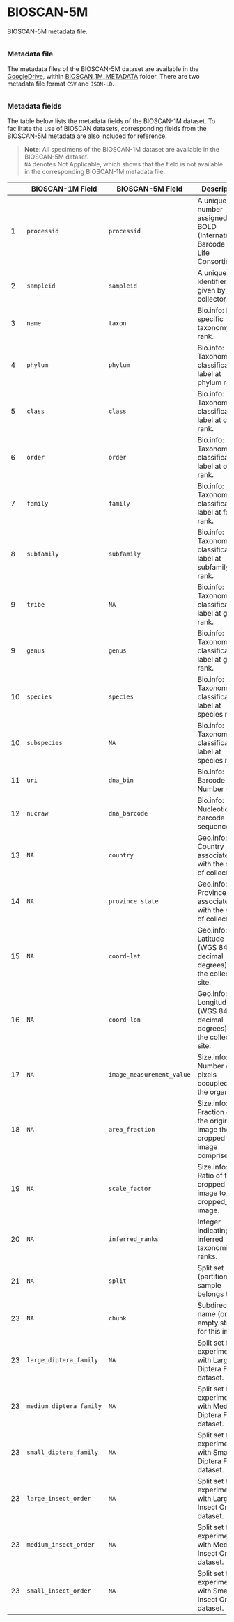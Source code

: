 # BIOSCAN-5M

BIOSCAN-5M metadata file.

###### <h3> Metadata file
The metadata files of the BIOSCAN-5M dataset are available in the [GoogleDrive](https://drive.google.com/drive/u/1/folders/1kD9cXuQ1FdL30etp7sjy_Gs_NAAJ3EXI),
within [BIOSCAN_1M_METADATA](https://drive.google.com/drive/u/1/folders/14-j4B2eeWNokjdHiVT2sEMwLWojzcvXf) folder.
There are two metadata file format `CSV` and  `JSON-LD`.


###### <h3> Metadata fields
The table below lists the metadata fields of the BIOSCAN-1M dataset. To facilitate the use of BIOSCAN datasets, corresponding fields from the BIOSCAN-5M metadata are also included for reference.

> **Note**: All specimens of the BIOSCAN-1M dataset are available in the BIOSCAN-5M dataset.  
> `NA` denotes Not Applicable, which shows that the field is not available in the corresponding BIOSCAN-1M metadata file.

|   | **BIOSCAN-1M Field**      | **BIOSCAN-5M Field**      | **Description**                                                              | **Type** |
|---|---------------------------|---------------------------|------------------------------------------------------------------------------|----------|
| 1 | `processid`               | `processid`               | A unique number assigned by BOLD (International Barcode of Life Consortium). | String   |
| 2 | `sampleid`                | `sampleid`                | A unique identifier given by the collector.                                  | String   |
| 3 | `name`                    | `taxon`                   | Bio.info: Most specific taxonomy rank.                                       | String   |
| 4 | `phylum`                  | `phylum`                  | Bio.info: Taxonomic classification label at phylum rank.                     | String   |
| 5 | `class`                   | `class`                   | Bio.info: Taxonomic classification label at class rank.                      | String   |
| 6 | `order`                   | `order`                   | Bio.info: Taxonomic classification label at order rank.                      | String   |
| 7 | `family`                  | `family`                  | Bio.info: Taxonomic classification label at family rank.                     | String   |
| 8 | `subfamily`               | `subfamily`               | Bio.info: Taxonomic classification label at subfamily rank.                  | String   |
| 9 | `tribe`                   | `NA`                        | Bio.info: Taxonomic classification label at genus rank.                      | String   |
| 9 | `genus`                   | `genus`                   | Bio.info: Taxonomic classification label at genus rank.                      | String   |
|10 | `species`                 | `species`                 | Bio.info: Taxonomic classification label at species rank.                    | String   |
|10 | `subspecies`              | `NA`                        | Bio.info: Taxonomic classification label at species rank.                    | String   |
|11 | `uri`                     | `dna_bin`                 | Bio.info: Barcode Index Number (BIN).                                        | String   |
|12 | `nucraw`                  | `dna_barcode`             | Bio.info: Nucleotide barcode sequence.                                       | String   |
|13 | `NA`                      | `country`                 | Geo.info: Country associated with the site of collection.                    | String   |
|14 | `NA`                      | `province_state`          | Geo.info: Province/state associated with the site of collection.             | String   |
|15 | `NA`                      | `coord-lat`               | Geo.info: Latitude (WGS 84; decimal degrees) of the collection site.         | Float    |
|16 | `NA`                      | `coord-lon`               | Geo.info: Longitude (WGS 84; decimal degrees) of the collection site.        | Float    |
|17 | `NA`                      | `image_measurement_value` | Size.info: Number of pixels occupied by the organism.                        | Integer  |
|18 | `NA`                      | `area_fraction`           | Size.info: Fraction of the original image the cropped image comprises.       | Float    |
|19 | `NA`                      | `scale_factor`            | Size.info: Ratio of the cropped image to the cropped_256 image.              | Float    |
|20 | `NA`                      | `inferred_ranks`          | Integer indicating inferred taxonomic ranks.                                 | Integer  |
|21 | `NA`                      | `split`                   | Split set (partition) the sample belongs to.                                 | String   |
|23 | `NA`                      | `chunk`                   | Subdirectory name (or empty string) for this image.                          | String   |
|23 | `large_diptera_family`    | `NA`                      | Split set for experiments with Large Diptera Family dataset.                 | String   |
|23 | `medium_diptera_family`   | `NA`                      | Split set for experiments with Medium Diptera Family dataset.                | String  |
|23 | `small_diptera_family`    | `NA`                      | Split set for experiments with Small Diptera Family dataset.                 | String  |
|23 | `large_insect_order`      | `NA`                      | Split set for experiments with Large Insect Order dataset.                   | String  |
|23 | `medium_insect_order`     | `NA`                      | Split set for experiments with Medium Insect Order dataset.                  | String  |
|23 | `small_insect_order`      | `NA`                      | Split set for experiments with Small Insect Order dataset.                   | String  |

